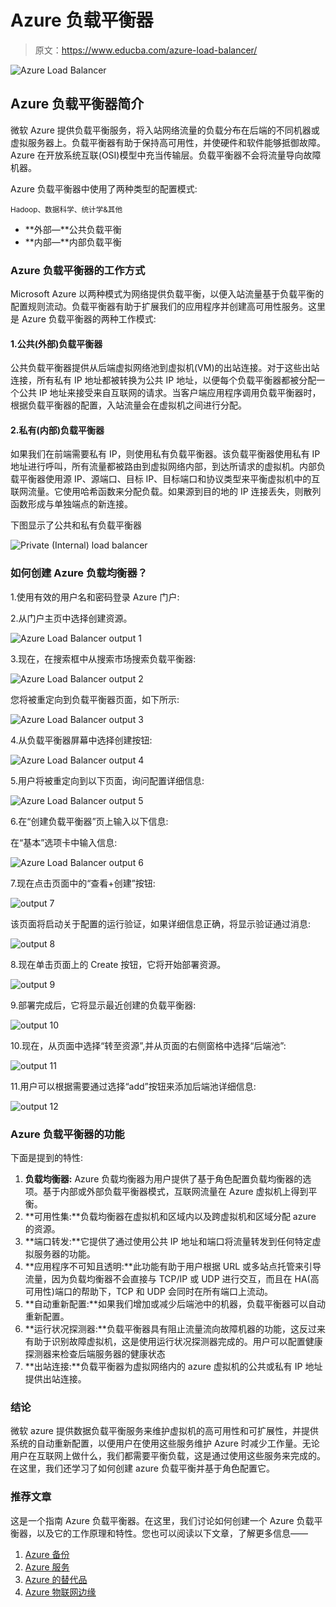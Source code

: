 # Azure 负载平衡器

> 原文：<https://www.educba.com/azure-load-balancer/>

![Azure Load Balancer](img/7c12414cf289d21711b0a828caa2d38f.png)



## Azure 负载平衡器简介

微软 Azure 提供负载平衡服务，将入站网络流量的负载分布在后端的不同机器或虚拟服务器上。负载平衡器有助于保持高可用性，并使硬件和软件能够抵御故障。Azure 在开放系统互联(OSI)模型中充当传输层。负载平衡器不会将流量导向故障机器。

Azure 负载平衡器中使用了两种类型的配置模式:

<small>Hadoop、数据科学、统计学&其他</small>

*   **外部—**公共负载平衡
*   **内部—**内部负载平衡

### Azure 负载平衡器的工作方式

Microsoft Azure 以两种模式为网络提供负载平衡，以便入站流量基于负载平衡的配置规则流动。负载平衡器有助于扩展我们的应用程序并创建高可用性服务。这里是 Azure 负载平衡器的两种工作模式:

#### 1.公共(外部)负载平衡器

公共负载平衡器提供从后端虚拟网络池到虚拟机(VM)的出站连接。对于这些出站连接，所有私有 IP 地址都被转换为公共 IP 地址，以便每个负载平衡器都被分配一个公共 IP 地址来接受来自互联网的请求。当客户端应用程序调用负载平衡器时，根据负载平衡器的配置，入站流量会在虚拟机之间进行分配。

#### 2.私有(内部)负载平衡器

如果我们在前端需要私有 IP，则使用私有负载平衡器。该负载平衡器使用私有 IP 地址进行呼叫，所有流量都被路由到虚拟网络内部，到达所请求的虚拟机。内部负载平衡器使用源 IP、源端口、目标 IP、目标端口和协议类型来平衡虚拟机中的互联网流量。它使用哈希函数来分配负载。如果源到目的地的 IP 连接丢失，则散列函数形成与单独端点的新连接。

下图显示了公共和私有负载平衡器

![Private (Internal) load balancer](img/728d610e90392e6ebe6c3d258d5dd7c4.png)



### 如何创建 Azure 负载均衡器？

1.使用有效的用户名和密码登录 Azure 门户:

2.从门户主页中选择创建资源。

![Azure Load Balancer output 1](img/e6b99d4c7af1030a3431d587daa808ce.png)



3.现在，在搜索框中从搜索市场搜索负载平衡器:

![Azure Load Balancer output 2](img/f1dc0c33e1cf68dac37bc86dfcaf2071.png)



您将被重定向到负载平衡器页面，如下所示:

![Azure Load Balancer output 3](img/c1a5d14af5a97f891289cf664a638673.png)



4.从负载平衡器屏幕中选择创建按钮:

![Azure Load Balancer output 4](img/471bc5864122b31263a4518a92b385a0.png)



5.用户将被重定向到以下页面，询问配置详细信息:

![Azure Load Balancer output 5](img/df193f81c380a7f57471eb83c1df9da7.png)



6.在“创建负载平衡器”页上输入以下信息:

在“基本”选项卡中输入信息:

![Azure Load Balancer output 6](img/42f7dbfbe91cd50cd76080e87cc1b411.png)



7.现在点击页面中的“查看+创建”按钮:

![output 7](img/e8f62833e01c9c2ebadd50e7a0df9091.png)



该页面将启动关于配置的运行验证，如果详细信息正确，将显示验证通过消息:

![output 8](img/3ea1873e00743d49ad9dbc1ac9f50f25.png)



8.现在单击页面上的 Create 按钮，它将开始部署资源。

![output 9](img/7cb8bef04f818e71486d90f80212f551.png)



9.部署完成后，它将显示最近创建的负载平衡器:

![output 10](img/43de2ceaed3d9c06bb8acb4c0eeac187.png)



10.现在，从页面中选择“转至资源”,并从页面的右侧窗格中选择“后端池”:

![output 11](img/9592a1f7462de950c6b377e592e86ea3.png)



11.用户可以根据需要通过选择“add”按钮来添加后端池详细信息:

![output 12](img/16ba03ed39df8a8b454a92168f205af2.png)



### Azure 负载平衡器的功能

下面是提到的特性:

1.  **负载均衡器:** Azure 负载均衡器为用户提供了基于角色配置负载均衡器的选项。基于内部或外部负载平衡器模式，互联网流量在 Azure 虚拟机上得到平衡。
2.  **可用性集:**负载均衡器在虚拟机和区域内以及跨虚拟机和区域分配 azure 的资源。
3.  **端口转发:**它提供了通过使用公共 IP 地址和端口将流量转发到任何特定虚拟服务器的功能。
4.  **应用程序不可知且透明:**此功能有助于用户根据 URL 或多站点托管来引导流量，因为负载均衡器不会直接与 TCP/IP 或 UDP 进行交互，而且在 HA(高可用性)端口的帮助下，TCP 和 UDP 会同时在所有端口上流动。
5.  **自动重新配置:**如果我们增加或减少后端池中的机器，负载平衡器可以自动重新配置。
6.  **运行状况探测器:**负载平衡器具有阻止流量流向故障机器的功能，这反过来有助于识别故障虚拟机，这是使用运行状况探测器完成的。用户可以配置健康探测器来检查后端服务器的健康状态
7.  **出站连接:**负载平衡器为虚拟网络内的 azure 虚拟机的公共或私有 IP 地址提供出站连接。

### 结论

微软 azure 提供数据负载平衡服务来维护虚拟机的高可用性和可扩展性，并提供系统的自动重新配置，以便用户在使用这些服务维护 Azure 时减少工作量。无论用户在互联网上做什么，我们都需要平衡负载，这是通过使用这些服务来完成的。在这里，我们还学习了如何创建 azure 负载平衡并基于角色配置它。

### 推荐文章

这是一个指南 Azure 负载平衡器。在这里，我们讨论如何创建一个 Azure 负载平衡器，以及它的工作原理和特性。您也可以阅读以下文章，了解更多信息——

1.  [Azure 备份](https://www.educba.com/azure-backup/)
2.  [Azure 服务](https://www.educba.com/azure-services/)
3.  [Azure 的替代品](https://www.educba.com/alternatives-to-azure/)
4.  [Azure 物联网边缘](https://www.educba.com/azure-iot-edge/)





